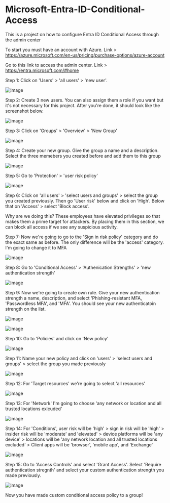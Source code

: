 # Microsoft-Entra-ID-Conditional-Access

This is a project on how to configure Entra ID Conditional Access through the admin center

To start you must have an account with Azure. Link >  https://azure.microsoft.com/en-us/pricing/purchase-options/azure-account

Go to this link to access the admin center. Link > https://entra.microsoft.com/#home

Step 1: Click on 'Users' > 'all users' > 'new user'. 

![image](https://github.com/user-attachments/assets/18a8df8a-3110-46fa-8e90-1ee4fc72ae7e)

Step 2: Create 3 new users. You can also assign them a role if you want but it's not necessary for this project. After you're done, it should look like the screenshot below.

![image](https://github.com/user-attachments/assets/ec02214c-6b10-4160-9e11-70c090447b12)

Step 3: Click on 'Groups' > 'Overview' > 'New Group' 

![image](https://github.com/user-attachments/assets/8f9d579b-64f2-4ad7-b0c3-84088887c1fb)

Step 4: Create your new group. Give the group a name and a description. Select the three memebers you created before and add them to this group

![image](https://github.com/user-attachments/assets/1f478360-8dbf-4b06-a022-ff539babebf5)

Step 5: Go to 'Protection' > 'user risk policy' 

![image](https://github.com/user-attachments/assets/872f3b98-d35c-4e18-bc16-943ee45f8910)

Step 6: Click on 'all users' > 'select users and groups' > select the group you created previously. Then go 'User risk' below and click on 'High'. Below that on 'Access' > select 'Block access'. 

Why are we doing this? These employees have elevated privileges so that makes them a prime target for attackers. By placing them in this section, we can block all access if we see any suspicious activity. 

Step 7: Now we're going to go to the 'Sign in risk policy' category and do the exact same as before. The only difference will be the 'access' category. I'm going to change it to MFA

![image](https://github.com/user-attachments/assets/6aa1cf56-1727-474b-bbc2-7878b657e042)

Step 8: Go to 'Conditional Access' > 'Authenication Strengths' > 'new authentication strength' 

![image](https://github.com/user-attachments/assets/cde88c22-bd2f-45c7-a30b-f879f12cc4d2)

Step 9: Now we're going to create own rule. Give your new authentication strength a name, description, and select 'Phishing-resistant MFA, 'Passwordless MFA', and 'MFA'. You should see your new authenticatoin strength on the list. 

![image](https://github.com/user-attachments/assets/9b5fe41e-2ea4-4747-ad8a-d0c14dab78c8)

![image](https://github.com/user-attachments/assets/b84e01f3-403c-45e2-a4d5-9272ce267f2b)

Step 10: Go to 'Policies' and click on 'New policy' 

![image](https://github.com/user-attachments/assets/479fc5d5-d4ef-48fe-9556-0eb819029f72)

Step 11: Name your new policy and click on 'users' > 'select users and groups' > select the group you made previously

![image](https://github.com/user-attachments/assets/e62dd960-d3ec-437b-a8c9-2fe023d14405)

Step 12: For 'Target resources' we're going to select 'all resources'

![image](https://github.com/user-attachments/assets/dcb9ec01-890c-49d7-a2bd-e71de810ed39)

Step 13: For 'Network' I'm going to choose 'any network or location and all trusted locations exlcuded' 

![image](https://github.com/user-attachments/assets/d0c04f83-7f9f-47a6-90d7-2a4a4ad5a003)

Step 14: For 'Conditions', user risk will be 'high' > sign in risk will be 'high' > insider risk will be 'moderate' and 'elevated' > device platforms will be 'any device' > locations will be 'any network location and all trusted locations excluded' >  Client apps will be 'browser', 'mobile app', and 'Exchange'

![image](https://github.com/user-attachments/assets/6887b918-eb61-4b03-9092-c899dfdd0bb8)

Step 15: Go to 'Access Controls' and select 'Grant Access'. Select 'Require authentication stregnth' and select your custom authentication strength you made previously. 

![image](https://github.com/user-attachments/assets/87e862ba-54aa-4a2f-b931-49a3aa3c2c89)

Now you have made custom conditional access policy to a group!





